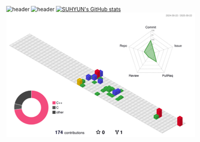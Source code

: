 ![header](https://capsule-render.vercel.app/api?type=waving&color=0:FFC0CB,100:7F00FF&text=Welcome%20to%20Suhyun's%20GitHub%20😘%20&animation=twinkling&fontSize=35&fontAlignY=40&fontAlign=50&height=300)
![header](https://capsule-render.vercel.app/api?type=waving&color=timeGradient&text=Welcome%20to%20Jiho's%20GitHub%20😘&animation=twinkling&fontSize=35&fontAlignY=40&fontAlign=70&height=250)
[![SUHYUN's GitHub stats](https://github-readme-stats.vercel.app/api?username=agnesAqr&include_all_commits=true&theme=jolly&hide_border=true&count_private=true)](https://github.com/agnesAqr/github-readme-stats)
![](./profile-3d-contrib/profile-gitblock.svg)

